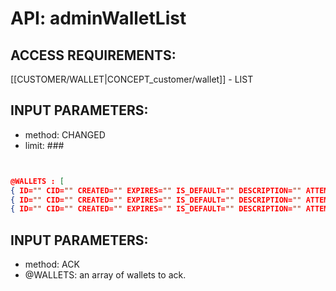 # API: adminWalletList


## ACCESS REQUIREMENTS: ##
[[CUSTOMER/WALLET|CONCEPT_customer/wallet]] - LIST




## INPUT PARAMETERS: ##
  * method: CHANGED
  * limit: ###

```json


@WALLETS : [
{ ID="" CID="" CREATED="" EXPIRES="" IS_DEFAULT="" DESCRIPTION="" ATTEMPTS="" FAILURES="" IS_DELETED="" }
{ ID="" CID="" CREATED="" EXPIRES="" IS_DEFAULT="" DESCRIPTION="" ATTEMPTS="" FAILURES="" IS_DELETED="" }
{ ID="" CID="" CREATED="" EXPIRES="" IS_DEFAULT="" DESCRIPTION="" ATTEMPTS="" FAILURES="" IS_DELETED="" }


```

## INPUT PARAMETERS: ##
  * method: ACK
  * @WALLETS: an array of wallets to ack.
